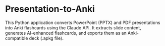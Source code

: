 # Presentation-to-Anki
This Python application converts PowerPoint (PPTX) and PDF presentations into Anki flashcards using the Claude API. It extracts slide content, generates AI-enhanced flashcards, and exports them as an Anki-compatible deck (.apkg file).
